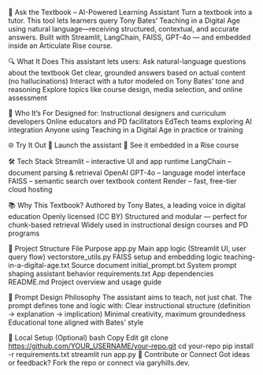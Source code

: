 📘 Ask the Textbook – AI-Powered Learning Assistant
Turn a textbook into a tutor. This tool lets learners query Tony Bates’ Teaching in a Digital Age using natural language—receiving structured, contextual, and accurate answers.
Built with Streamlit, LangChain, FAISS, GPT-4o — and embedded inside an Articulate Rise course.

🔍 What It Does
This assistant lets users:
Ask natural-language questions about the textbook
Get clear, grounded answers based on actual content (no hallucinations)
Interact with a tutor modeled on Tony Bates’ tone and reasoning
Explore topics like course design, media selection, and online assessment

🎯 Who It’s For
Designed for:
Instructional designers and curriculum developers
Online educators and PD facilitators
EdTech teams exploring AI integration
Anyone using Teaching in a Digital Age in practice or training

🌐 Try It Out
🔗 Launch the assistant
🔗 See it embedded in a Rise course

🛠 Tech Stack
Streamlit – interactive UI and app runtime
LangChain – document parsing & retrieval
OpenAI GPT-4o – language model interface
FAISS – semantic search over textbook content
Render – fast, free-tier cloud hosting

📚 Why This Textbook?
Authored by Tony Bates, a leading voice in digital education
Openly licensed (CC BY)
Structured and modular — perfect for chunk-based retrieval
Widely used in instructional design courses and PD programs

📂 Project Structure
File	Purpose
app.py	Main app logic (Streamlit UI, user query flow)
vectorstore_utils.py	FAISS setup and embedding logic
teaching-in-a-digital-age.txt	Source document
initial_prompt.txt	System prompt shaping assistant behavior
requirements.txt	App dependencies
README.md	Project overview and usage guide

🧠 Prompt Design Philosophy
The assistant aims to teach, not just chat.
The prompt defines tone and logic with:
Clear instructional structure (definition → explanation → implication)
Minimal creativity, maximum groundedness
Educational tone aligned with Bates’ style

🚀 Local Setup (Optional)
bash
Copy
Edit
git clone https://github.com/YOUR_USERNAME/your-repo.git
cd your-repo
pip install -r requirements.txt
streamlit run app.py
🤝 Contribute or Connect
Got ideas or feedback? Fork the repo or connect via garyhills.dev.
